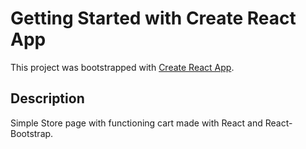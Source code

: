 # Getting Started with Create React App

This project was bootstrapped with [Create React App](https://github.com/facebook/create-react-app).

## Description

Simple Store page with functioning cart made with React and React-Bootstrap.